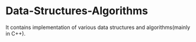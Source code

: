 # Data-Structures-Algorithms
It contains implementation of various data structures and algorithms(mainly in C++).
